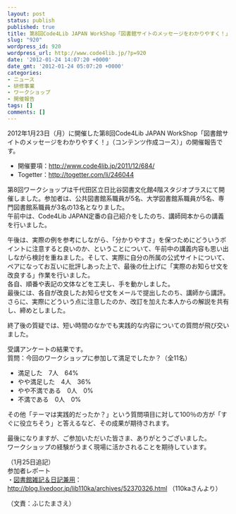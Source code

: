 ```yaml
---
layout: post
status: publish
published: true
title: 第8回Code4Lib JAPAN WorkShop「図書館サイトのメッセージをわかりやすく！」（コンテンツ作成コース）開催報告
slug: "920"
wordpress_id: 920
wordpress_url: http://www.code4lib.jp/?p=920
date: '2012-01-24 14:07:20 +0000'
date_gmt: '2012-01-24 05:07:20 +0000'
categories:
- ニュース
- 研修事業
- ワークショップ
- 開催報告
tags: []
comments: []
---
```

<p>2012年1月23日（月）に開催した第8回Code4Lib JAPAN WorkShop「図書館サイトのメッセージをわかりやすく！」（コンテンツ作成コース）」の開催報告です。<br />
<!--more--></p>
<ul>
<li>開催要項：<a href="http://www.code4lib.jp/2011/12/684/">http://www.code4lib.jp/2011/12/684/</a></li>
<li>Togetter：<a href="http://togetter.com/li/246044">http://togetter.com/li/246044</a></li>
</ul>
<p>第8回ワークショップは千代田区立日比谷図書文化館4階スタジオプラスにて開催しました。参加者は、公共図書館系職員が5名、大学図書館系職員が5名、専門図書館系職員が3名の13名となりました。<br />
午前中は、Code4Lib JAPAN定番の自己紹介をしたのち、講師岡本からの講義を行いました。</p>
<p>午後は、実際の例を参考にしながら、「分かりやすさ」を保つためにどういうポイントに注意すると良いのか、ということについて、午前中の講義内容も思い出しながら検討を重ねました。そして、実際に自分の所属の公式サイトについて、ペアになってお互いに批評しあった上で、最後の仕上げに「実際のお知らせ文を改良する」作業を行いました。<br />
各自、順番や表記の文体などを工夫し、手を動かしました。<br />
最後には、各自が改良したお知らせ文をメールで提出したのち、講師から講評。さらに、実際にどういう点に注意したのか、改訂を加えた本人からの解説を共有し、締めとしました。</p>
<p>終了後の質疑では、短い時間のなかでも実践的な内容についての質問が飛び交いました。</p>
<p>受講アンケートの結果です。<br />
質問：今回のワークショップに参加して満足でしたか？（全11名）</p>
<ul>
<li>満足した　7人　64%</li>
<li>やや満足した　4人　36%</li>
<li>やや不満である　0人　0%</li>
<li>不満である　0人　0%</li>
</ul>
<p>その他「テーマは実践的だったか？」という質問項目に対して100％の方が「すぐに役立ちそう」と答えるなど、その成果が期待されます。</p>
<p>最後になりますが、ご参加いただいた皆さま、ありがとうございました。<br />
ワークショップの経験がうまく現場に活かされることを期待しています。</p>
<p>（1月25日追記）<br />
参加者レポート<br />
・<a href="http://blog.livedoor.jp/lib110ka/">図書館雑記＆日記兼用</a>： <a href="http://blog.livedoor.jp/lib110ka/archives/52370326.html">http://blog.livedoor.jp/lib110ka/archives/52370326.html</a> （110kaさんより）</p>
<p>（文責：ふじたまさえ）</p>
